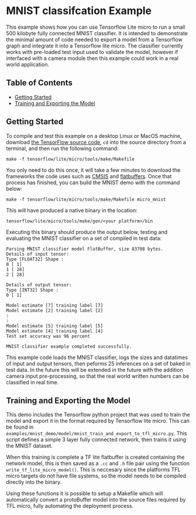 # MNIST classifcation Example

This example shows how you can use Tensorflow Lite micro to run a small 500
kilobyte fully connected MNIST classifier. It is intended to demonstrate the
minimal amount of code needed to export a model from a Tensorflow graph and
integrate
it into a Tensorflow lite micro. The classifier currently works with pre-loaded
test input used to validate the model, however if interfaced with a camera 
module then this example could work in a real world application.

## Table of Contents
-   [Getting Started](#getting-started)
-   [Training and Exporting the Model](#training-and-exporting-the-model)

## Getting Started

To compile and test this example on a desktop Linux or MacOS machine, download
[the TensorFlow source code](https://github.com/tensorflow/tensorflow), `cd`
into the source directory from a terminal, and then run the following command:

```
make -f tensorflow/lite/micro/tools/make/Makefile
```

You only need to do this once, it will take a few minutes to download the
frameworks the code uses such as
[CMSIS](https://developer.arm.com/embedded/cmsis) and
[flatbuffers](https://google.github.io/flatbuffers/). Once that process has
finished, you can build the MNIST demo with the command below:

```
make -f tensorflow/lite/micro/tools/make/Makefile micro_mnist
```

This will have produced a native binary in the location:

```
tensorflow/lite/micro/tools/make/gen/<your platform>/bin
```

Executing this binary should produce the output below, testing and evaluating
the MNIST classifier on a set of compiled in test data:

```
Parsing MNIST classifier model FlatBuffer, size 83708 bytes.
Details of input tensor:
Type [FLOAT32] Shape :
0 [ 1]
1 [ 28]
2 [ 28]

Details of output tensor:
Type [INT32] Shape :
0 [ 1]

Model estimate [7] training label [7]
Model estimate [2] training label [2]
:
:
Model estimate [5] training label [5]
Model estimate [4] training label [4]
Test set accuracy was 96 percent

MNIST classifier example completed successfully.
```

This example code loads the MNIST classifier, logs the sizes and datatimes of
input and output tensors, then peforms 25 inferences on a set of baked in
test data. In the future this will be extended in the future with the addition camera input
pre-processing, so that the real world written numbers can be classified in
real time.

## Training and Exporting the Model

This demo includes the Tensorflow python project that was used to train the
model and export it in the format required by Tensorflow lite micro. This can
be found in
`examples/mnist_demo/model/mnist_train_and_export_to_tfl_micro.py`. This
script defines a simple 3 layer fully connected network, then trains it using
the MNIST dataset. 

When this training is complete a TF lite flatbuffer is created containing the
network model, this is then saved as a `.cc` and `.h` file pair using the
function `write_tf_lite_micro_model()`. This is neccesary since the platforms
TFL micro targets do not have file systems, so the model needs to be compiled
directly into the binary.

Using these functions it is possible to setup a Makefile which will
automatically convert a protoBuffer model into the source files required by
TFL micro, fully automating the deployment process. 